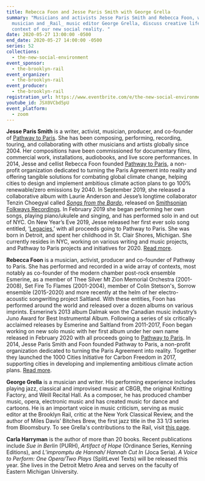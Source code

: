 ```yaml
---
title: Rebecca Foon and Jesse Paris Smith with George Grella
summary: "Musicians and activists Jesse Paris Smith and Rebecca Foon, with
  musician and _Rail_ music editor George Grella, discuss creative life in the
  context of our new social reality. "
date: 2020-05-27 13:00:00 -0500
end_date: 2020-05-27 14:00:00 -0500
series: 52
collections:
  - the-new-social-environment
event_sponsor:
  - the-brooklyn-rail
event_organizer:
  - the-brooklyn-rail
event_producer:
  - the-brooklyn-rail
registration_url: https://www.eventbrite.com/e/the-new-social-environment-52-rebecca-foon-and-jesse-paris-smith-tickets-106128697792
youtube_id: JSX0VCbd5pU
event_platform:
  - zoom
---
```

**Jesse Paris Smith** is a writer, activist, musician, producer, and co-founder of [Pathway to Paris](https://pathwaytoparis.com/). She has been composing, performing, recording, touring, and collaborating with other musicians and artists globally since 2004. Her compositions have been commissioned for documentary films, commercial work, installations, audiobooks, and live score performances. In 2014, Jesse and cellist Rebecca Foon founded [Pathway to Paris](https://pathwaytoparis.com/), a non-profit organization dedicated to turning the Paris Agreement into reality and offering tangible solutions for combating global climate change, helping cities to design and implement ambitious climate action plans to go 100% renewable/zero emissions by 2040. In September 2019, she released a collaborative album with Laurie Anderson and Jesse’s longtime collaborator Tenzin Choegyal called *[Songs from the Bardo](https://songsfromthebardo.bandcamp.com/album/songs-from-the-bardo)*, released on [Smithsonian Folkways Recordings](https://folkways.si.edu/songs-from-the-bardo). In February 2019 she began performing her own songs, playing piano/ukulele and singing, and has performed solo in and out of NYC. On New Year’s Eve 2019, Jesse released her first ever solo song entitled, ‘[Legacies](https://pathwaytoparis.com/blog/jesse-paris-smith-legacies/),’ with all proceeds going to Pathway to Paris. She was born in Detroit, and spent her childhood in St. Clair Shores, Michigan. She currently resides in NYC, working on various writing and music projects, and Pathway to Paris projects and initiatives for 2020. [Read more]([http://www.jesseparissmith.com](http://www.jesseparissmith.com/)). 

**Rebecca Foon** is a musician, activist, producer and co-founder of Pathway to Paris. She has performed and recorded in a wide array of contexts, most notably as co-founder of the modern chamber post-rock ensemble Esmerine, as a member of Thee Silver Mt Zion Memorial Orchestra (2001-2008), Set Fire To Flames (2001-2004), member of Colin Stetson's, Sorrow ensemble (2015-2020) and more recently at the helm of her electro-acoustic songwriting project Saltland. With these entities, Foon has performed around the world and released over a dozen albums on various imprints. Esmerine’s 2013 album Dalmak won the Canadian music industry’s Juno Award for Best Instrumental Album. Following a series of six critically-acclaimed releases by Esmerine and Saltland from 2011-2017, Foon began working on new solo music with her first album under her own name released in February 2020 with all proceeds going to [Pathway to Paris](https://pathwaytoparis.com/). In 2014, Jesse Paris Smith and Foon founded Pathway to Paris, a non-profit organization dedicated to turning the Paris Agreement into reality. Together they launched the 1000 Cities Initiative for Carbon Freedom in 2017, supporting cities in developing and implementing ambitious climate action plans. [Read more]([https://www.rebeccafoon.com](https://www.rebeccafoon.com/)). 

**George Grella** is a musician and writer. His performing experience includes playing jazz, classical and improvised music at CBGB, the original Knitting Factory, and Weill Recital Hall. As a composer, he has produced chamber music, opera, electronic music and has created music for dance and cartoons. He is an important voice in music criticism, serving as music editor at the Brooklyn Rail, critic at the New York Classical Review, and the author of Miles Davis’ Bitches Brew, the first jazz title in the 33 1/3 series from Bloomsbury. To see Grella's contributions to the Rail, visit [this page](<https://brooklynrail.org/contributor/george-grella>).[](https://brooklynrail.org/contributor/george-grella)

**Carla Harryman** is the author of more than 20 books. Recent publications include *Sue in Berlin* (PURH), *Artifact of Hope* (Ordinance Series, Kenning Editions), and *L’impromptu de Hannah/ Hannah Cut In* (Joca Seria). *A Voice to Perform: One Opera/Two Plays* (SplitLevel Texts) will be released this year. She lives in the Detroit Metro Area and serves on the faculty of Eastern Michigan University.